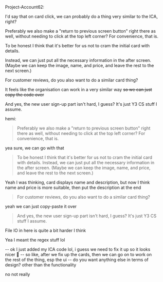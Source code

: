 Project-Account62:

I'd say that on card click, we can probably do a thing very similar to the ICA, right?

Preferably we also make a "return to previous screen button" right there as well, without needing to click at the top left corner? For convenience, that is.

To be honest I think that it's better for us not to cram the initial card with details.

Instead, we can just put all the necessary information in the after screen. (Maybe we can keep the image, name, and price, and leave the rest to the next screen.)


For customer reviews, do you also want to do a similar card thing?

It feels like the organisation can work in a very similar way ~~so we can just copy the code over~~

And yes, the new user sign-up part isn't hard, I guess? It's just Y3 CS stuff I assume.

hemi:

> Preferably we also make a "return to previous screen button" right there as well, without needing to click at the top left corner? For convenience, that is.

yea sure, we can go with that

> To be honest I think that it's better for us not to cram the initial card with details.
> Instead, we can just put all the necessary information in the after screen. (Maybe we can keep the image, name, and price, and leave the rest to the next screen.)

Yeah I was thinking, card displays name and description, but now I think name and price is more suitable, then put the description at the end

> For customer reviews, do you also want to do a similar card thing?

yeah we can just copy-paste it over

> And yes, the new user sign-up part isn't hard, I guess? It's just Y3 CS stuff I assume.

File IO in here is quite a bit harder I think

Yea I meant the regex stuff lol

-- ok I just added my ICA code lol, i guess we need to fix it up so it looks nicer 🤔
-- so like, after we fix up the cards, then we can go on to work on the rest of the thing, esp the ui
-- do you want anything else in terms of design? other than the functionality

no not really
